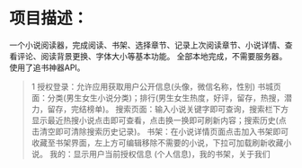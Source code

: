 # 项目描述：
一个小说阅读器，完成阅读、书架、选择章节、记录上次阅读章节、小说详情、查看评论、阅读背景更换、字体大小等基本功能。 全部本地完成，不需要服务器。 使用了追书神器API。

>1 授权登录：允许应用获取用户公开信息(头像，微信名称，性别)
书城页面：分类(男生女生小说分类)；排行(男生女生热度，好评，留存，热搜，潜力，留存，完结榜单)。
搜索页面：输入小说关键字即可查询，搜索栏下方显示最近热搜小说点击即可查看，点击换一换即可刷新内容；搜索历史(点击清空即可清除搜索历史记录)。
书架：在小说详情页面点击加入书架即可收藏至书架界面，左上方可编辑移除不需要的小说，下拉可加载刷新收藏小说。
我的：显示用户当前授权信息 (个人信息)，我的书架，关于我们
